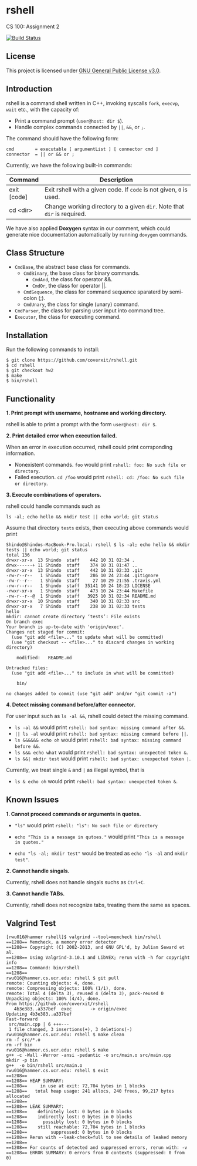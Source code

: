 # rshell
CS 100: Assignment 2 

[![Build Status](https://travis-ci.org/coverxit/rshell.svg?branch=exec)](https://travis-ci.org/coverxit/rshell)

## License

This project is licensed under [GNU General Public License v3.0](https://github.com/coverxit/rshell/blob/master/LICENSE).

## Introduction

rshell is a command shell written in C++, invoking syscalls `fork`, `execvp`, `wait` etc., with the capacity of:

- Print a command prompt (`user@host: dir $`).
- Handle complex commands connected by `||`, `&&`, or `;`.

The command should have the following form:

```
cmd        = executable [ argumentList ] [ connector cmd ]
connector  = || or && or ;
```

Currently, we have the following built-in commands:

| Command      | Description                                                              |
|--------------|--------------------------------------------------------------------------|
| exit [code]  | Exit rshell with a given code. If `code` is not given, `0` is used.      |
| cd \<dir\>   | Change working directory to a given `dir`. Note that `dir` is required.  |

We have also applied **Doxygen** syntax in our comment, which could generate nice documentation automatically by running `doxygen` commands.

## Class Structure

- `CmdBase`, the abstract base class for commands.
	- `CmdBinary`, the base class for binary commands.
		- `CmdAnd`, the class for operator &&.
		- `CmdOr`, the class for operator ||.
	- `CmdSequence`, the class for command sequence sparaterd by semi-colon (;).
	- `CmdUnary`, the class for single (unary) command.
- `CmdParser`, the class for parsing user input into command tree.
- `Executor`, the class for executing command.

## Installation

Run the following commands to install:

```
$ git clone https://github.com/coverxit/rshell.git
$ cd rshell
$ git checkout hw2
$ make
$ bin/rshell
```

## Functionality

**1. Print prompt with username, hostname and working directory.**

rshell is able to print a prompt with the form `user@host: dir $`.

**2. Print detailed error when execution failed.**

When an error in execution occurred, rshell could print corrsponding information.

- Nonexistent commands. `foo` would print `rshell: foo: No such file or directory`.
- Failed execution. `cd /foo` would print `rshell: cd: /foo: No such file or directory`.

**3. Execute combinations of operators.**

rshell could handle commands such as

```
ls -al; echo hello && mkdir test || echo world; git status
```

Assume that directory `tests` exists, then executing above commands would print

```
Shindo@Shindos-MacBook-Pro.local: rshell $ ls -al; echo hello && mkdir tests || echo world; git status
total 136
drwxr-xr-x  13 Shindo  staff    442 10 31 02:34 .
drwx------+ 11 Shindo  staff    374 10 31 01:47 ..
drwxr-xr-x  13 Shindo  staff    442 10 31 02:33 .git
-rw-r--r--   1 Shindo  staff    286 10 24 23:44 .gitignore
-rw-r--r--   1 Shindo  staff     27 10 29 21:55 .travis.yml
-rw-r--r--   1 Shindo  staff  35141 10 24 18:23 LICENSE
-rwxr-xr-x   1 Shindo  staff    473 10 24 23:44 Makefile
-rw-r--r--@  1 Shindo  staff   3925 10 31 02:34 README.md
drwxr-xr-x  10 Shindo  staff    340 10 31 02:33 src
drwxr-xr-x   7 Shindo  staff    238 10 31 02:33 tests
hello
mkdir: cannot create directory ‘tests’: File exists
On branch exec
Your branch is up-to-date with 'origin/exec'.
Changes not staged for commit:
  (use "git add <file>..." to update what will be committed)
  (use "git checkout -- <file>..." to discard changes in working directory)

	modified:   README.md

Untracked files:
  (use "git add <file>..." to include in what will be committed)

	bin/

no changes added to commit (use "git add" and/or "git commit -a")
```

**4. Detect missing command before/after connector.**

For user input such as `ls -al &&`, rshell could detect the missing command.

- `ls -al &&` would print `rshell: bad syntax: missing command after &&`.
- `|| ls -al` would print `rshell: bad syntax: missing command before ||`.
- `ls &&&&&& echo oh` would print `rshell: bad syntax: missing command before &&`.
- `ls &&& echo what` would print `rshell: bad syntax: unexpected token &`.
- `ls &&| mkdir test` would print `rshell: bad syntax: unexpected token |`.

Currently, we treat single `&` and `|` as illegal symbol, that is

- `ls & echo oh` would print `rshell: bad syntax: unexpected token &`.

## Known Issues

**1. Cannot proceed commands or arguments in quotes.**

- `"ls"` would print `rshell: "ls": No such file or directory`
		
- `echo "This is a message in qutoes."` would print `"This is a message in quotes."`

- `echo "ls -al; mkdir test"` would be treated as `echo "ls -al` and `mkdir test"`.

**2. Cannot handle singals.**

Currently, rshell does not handle singals suchs as `Ctrl+C`.

**3. Cannot handle TABs.**

Currently, rshell does not recognize tabs, treating them the same as spaces.

## Valgrind Test

```
[rwu016@hammer rshell]$ valgrind --tool=memcheck bin/rshell
==1208== Memcheck, a memory error detector
==1208== Copyright (C) 2002-2013, and GNU GPL'd, by Julian Seward et al.
==1208== Using Valgrind-3.10.1 and LibVEX; rerun with -h for copyright info
==1208== Command: bin/rshell
==1208== 
rwu016@hammer.cs.ucr.edu: rshell $ git pull
remote: Counting objects: 4, done.
remote: Compressing objects: 100% (1/1), done.
remote: Total 4 (delta 3), reused 4 (delta 3), pack-reused 0
Unpacking objects: 100% (4/4), done.
From https://github.com/coverxit/rshell
   4b3e383..a337bef  exec       -> origin/exec
Updating 4b3e383..a337bef
Fast-forward
 src/main.cpp | 6 +++---
 1 file changed, 3 insertions(+), 3 deletions(-)
rwu016@hammer.cs.ucr.edu: rshell $ make clean
rm -f src/*.o
rm -rf bin
rwu016@hammer.cs.ucr.edu: rshell $ make
g++ -c -Wall -Werror -ansi -pedantic -o src/main.o src/main.cpp
mkdir -p bin
g++  -o bin/rshell src/main.o
rwu016@hammer.cs.ucr.edu: rshell $ exit
==1208== 
==1208== HEAP SUMMARY:
==1208==     in use at exit: 72,704 bytes in 1 blocks
==1208==   total heap usage: 241 allocs, 240 frees, 99,217 bytes allocated
==1208== 
==1208== LEAK SUMMARY:
==1208==    definitely lost: 0 bytes in 0 blocks
==1208==    indirectly lost: 0 bytes in 0 blocks
==1208==      possibly lost: 0 bytes in 0 blocks
==1208==    still reachable: 72,704 bytes in 1 blocks
==1208==         suppressed: 0 bytes in 0 blocks
==1208== Rerun with --leak-check=full to see details of leaked memory
==1208== 
==1208== For counts of detected and suppressed errors, rerun with: -v
==1208== ERROR SUMMARY: 0 errors from 0 contexts (suppressed: 0 from 0)
```